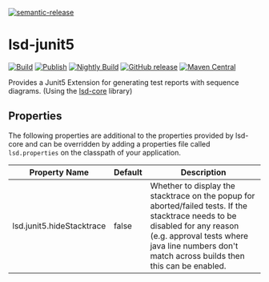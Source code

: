[![semantic-release](https://img.shields.io/badge/semantic-release-e10079.svg?logo=semantic-release)](https://github.com/semantic-release/semantic-release)

# lsd-junit5

[![Build](https://github.com/lsd-consulting/lsd-junit5/actions/workflows/ci.yml/badge.svg?branch=main)](https://github.com/lsd-consulting/lsd-junit5/actions/workflows/ci.yml)
[![Publish](https://github.com/lsd-consulting/lsd-junit5/actions/workflows/publish.yml/badge.svg)](https://github.com/lsd-consulting/lsd-junit5/actions/workflows/publish.yml)
[![Nightly Build](https://github.com/lsd-consulting/lsd-junit5/actions/workflows/nightly.yml/badge.svg)](https://github.com/lsd-consulting/lsd-junit5/actions/workflows/nightly.yml)
[![GitHub release](https://img.shields.io/github/release/lsd-consulting/lsd-junit5)](https://github.com/lsd-consulting/lsd-junit5/releases)
[![Maven Central](https://img.shields.io/maven-central/v/io.github.lsd-consulting/lsd-junit5.svg?label=Maven%20Central)](https://search.maven.org/search?q=g:%22io.github.lsd-consulting%22%20AND%20a:%22lsd-junit5%22)

Provides a Junit5 Extension for generating test reports with sequence diagrams. (Using the [lsd-core](https://github.com/lsd-consulting/lsd-core) library)

## Properties
The following properties are additional to the properties provided by lsd-core and can be overridden by adding a properties file called `lsd.properties` on the classpath of your
application.

| Property Name        | Default     | Description |
| ----------- | ----------- |------------ |
| lsd.junit5.hideStacktrace | false | Whether to display the stacktrace on the popup for aborted/failed tests. If the stacktrace needs to be disabled for any reason (e.g. approval tests where java line numbers don't match across builds then this can be enabled. |


